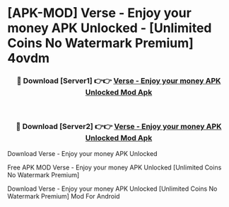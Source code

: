 # [APK-MOD] Verse - Enjoy your money APK Unlocked - [Unlimited Coins No Watermark Premium] 4ovdm



<div align="center">
<h3>🔴 Download [Server1] 👉👉 <a href="https://momento.my/?title=Verse_-_Enjoy_your_money_APK_Unlocked">Verse - Enjoy your money APK Unlocked Mod Apk</a></h3><br>

<h3>🔴 Download [Server2] 👉👉 <a href="https://momento.my/?title=Verse_-_Enjoy_your_money_APK_Unlocked">Verse - Enjoy your money APK Unlocked Mod Apk</a></h3>
</div>



Download Verse - Enjoy your money APK Unlocked 

Free APK MOD Verse - Enjoy your money APK Unlocked [Unlimited Coins No Watermark Premium]

Download Verse - Enjoy your money APK Unlocked [Unlimited Coins No Watermark Premium] Mod For Android
